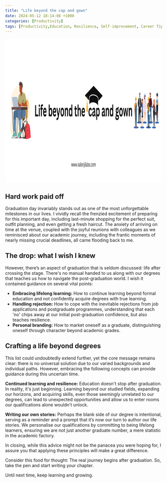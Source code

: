 ```yaml
---
title: "Life beyond the cap and gown"
date: 2024-05-12 18:14:08 +1000
categories: [Productivity]
tags: [Productivity,Education, Resilience, Self-improvement, Career Tips ]
---
```


<img src="/assets/img/blogs/BeyondCAP.png" alt="Blog Banner" width="1200" height="463">


## Hard work paid off

Graduation day invariably stands out as one of the most unforgettable milestones in our lives. I vividly recall the frenzied excitement of preparing for this important day, including last-minute shopping for the perfect suit, outfit planning, and even getting a fresh haircut. The anxiety of arriving on time at the venue, coupled with the joyful reunions with colleagues as we reminisced about our academic journey, including the frantic moments of nearly missing crucial deadlines, all came flooding back to me.

## The drop: what I wish I knew

However, there’s an aspect of graduation that is seldom discussed: life after crossing the stage. There's no manual handed to us along with our degrees that teaches us how to navigate the post-graduation world. I wish it contained guidance on several vital points:

- **Embracing lifelong learning:** How to continue learning beyond formal education and not confidently acquire degrees with true learning.
- **Handling rejection:** How to cope with the inevitable rejections from job applications and postgraduate programmes, understanding that each 'no' chips away at our initial post-graduation confidence, but also teaches resilience.
- **Personal branding:** How to market oneself as a graduate, distinguishing oneself through character beyond academic grades.

## Crafting a life beyond degrees

This list could undoubtedly extend further, yet the core message remains clear: there is no universal solution due to our varied backgrounds and individual paths. However, embracing the following concepts can provide guidance during this uncertain time.

**Continued learning and resilience:** Education doesn't stop after graduation. In reality, it's just beginning. Learning beyond our studied fields, expanding our horizons, and acquiring skills, even those seemingly unrelated to our degrees, can lead to unexpected opportunities and allow us to enter rooms our qualifications alone wouldn't unlock.

**Writing our own stories:** Perhaps the blank side of our degree is intentional, serving as a reminder and a prompt that it’s now our turn to author our life stories. We personalise our qualifications by committing to being lifelong learners, ensuring we are not just another graduate number, a mere statistic in the academic factory.

In closing, while this advice might not be the panacea you were hoping for, I assure you that applying these principles will make a great difference.

Consider this food for thought: The real journey begins after graduation. So, take the pen and start writing your chapter.

Until next time, keep learning and growing.